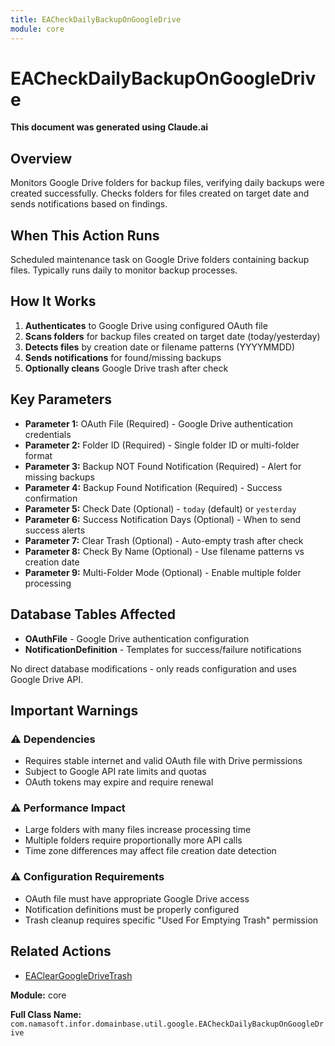 ```yaml
---
title: EACheckDailyBackupOnGoogleDrive
module: core
---
```



<div class='entity-flows'>

# EACheckDailyBackupOnGoogleDrive

**This document was generated using Claude.ai**

## Overview

Monitors Google Drive folders for backup files, verifying daily backups were created successfully. Checks folders for files created on target date and sends notifications based on findings.

## When This Action Runs

Scheduled maintenance task on Google Drive folders containing backup files. Typically runs daily to monitor backup processes.

## How It Works

1. **Authenticates** to Google Drive using configured OAuth file
2. **Scans folders** for backup files created on target date (today/yesterday)
3. **Detects files** by creation date or filename patterns (YYYYMMDD)
4. **Sends notifications** for found/missing backups
5. **Optionally cleans** Google Drive trash after check

## Key Parameters

- **Parameter 1:** OAuth File (Required) - Google Drive authentication credentials
- **Parameter 2:** Folder ID (Required) - Single folder ID or multi-folder format
- **Parameter 3:** Backup NOT Found Notification (Required) - Alert for missing backups
- **Parameter 4:** Backup Found Notification (Required) - Success confirmation
- **Parameter 5:** Check Date (Optional) - `today` (default) or `yesterday`
- **Parameter 6:** Success Notification Days (Optional) - When to send success alerts 
- **Parameter 7:** Clear Trash (Optional) - Auto-empty trash after check
- **Parameter 8:** Check By Name (Optional) - Use filename patterns vs creation date
- **Parameter 9:** Multi-Folder Mode (Optional) - Enable multiple folder processing

## Database Tables Affected

- **OAuthFile** - Google Drive authentication configuration
- **NotificationDefinition** - Templates for success/failure notifications

No direct database modifications - only reads configuration and uses Google Drive API.

## Important Warnings

### ⚠️ Dependencies
- Requires stable internet and valid OAuth file with Drive permissions
- Subject to Google API rate limits and quotas
- OAuth tokens may expire and require renewal

### ⚠️ Performance Impact
- Large folders with many files increase processing time
- Multiple folders require proportionally more API calls
- Time zone differences may affect file creation date detection

### ⚠️ Configuration Requirements
- OAuth file must have appropriate Google Drive access
- Notification definitions must be properly configured
- Trash cleanup requires specific "Used For Emptying Trash" permission

## Related Actions

- [EAClearGoogleDriveTrash](EAClearGoogleDriveTrash.md)

**Module:** core

**Full Class Name:** `com.namasoft.infor.domainbase.util.google.EACheckDailyBackupOnGoogleDrive`

</div>


